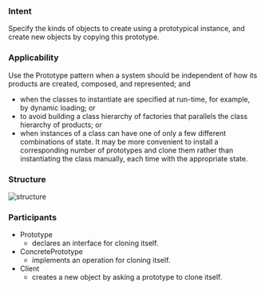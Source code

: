 ### Intent

Specify the kinds of objects to create using a prototypical instance, and create new objects by copying this prototype. 

### Applicability

Use the Prototype pattern when a system should be independent of how its products are created, composed, and represented; and

- when the classes to instantiate are specified at run-time, for example, by dynamic loading; or
- to avoid building a class hierarchy of factories that parallels the class hierarchy of products; or
- when instances of a class can have one of only a few different combinations of state. It may be more convenient to install a corresponding number of prototypes and clone them rather than instantiating the class manually, each time with the appropriate state. 

### Structure

![structure](http://www.hsufengko.com/uploads/8/0/5/7/8057674/8176969_orig.jpg)

### Participants

- Prototype
  * declares an interface for cloning itself.  
- ConcretePrototype
  * implements an operation for cloning itself.  
- Client
  * creates a new object by asking a prototype to clone itself.  